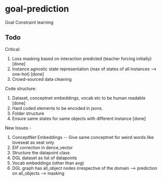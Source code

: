 # goal-prediction
Goal Constraint learning

## Todo
Critical:
1. Loss masking based on interaction predicted (teacher forcing initially) [done]
2. Instance agnostic state representation (max of states of all instances --> one-hot) [done]
3. Crowd-sourced data cleaning 

Code structure:
1. Dataset, conceptnet embeddings, vocab etc to be human readable [done]
2. Hard coded elements to be encoded in jsons.
3. Folder structure
4. Ensure same states for same objects with different instance [done]

New Issues - 
1. ConceptNet Embeddings -- Give same conceptnet for weird words like loveseat as seat only
2. Elif correction in  dence_vector
3. Structure the datapoint class
4. DGL dataset as list of datapoints
5. Vocab embeddings (other than avg)
6. DGL graph has all_object nodes irrespective of the domain --> prediction on all_objects --> masking
